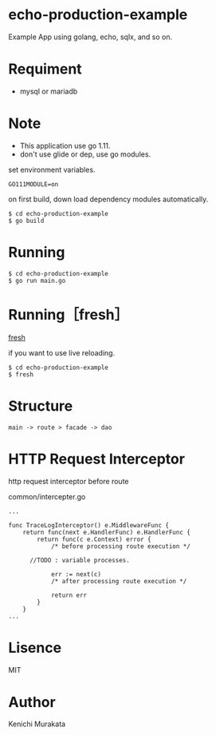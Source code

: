 # echo-production-example
Example App using golang, echo, sqlx, and so on.


# Requiment
+ mysql or mariadb

# Note
+ This application use go 1.11.
+ don't use glide or dep, use go modules.

set environment variables.
```
GO111MODULE=on
```

on first build, down load dependency modules automatically.
```
$ cd echo-production-example
$ go build
```


# Running
```
$ cd echo-production-example
$ go run main.go
```

# Running［fresh］
[fresh](https://github.com/pilu/fresh)

if you want to use live reloading.
```
$ cd echo-production-example
$ fresh
```

# Structure
```
main -> route > facade -> dao
```

# HTTP Request Interceptor

http request interceptor before route 

common/intercepter.go
```
...

func TraceLogInterceptor() e.MiddlewareFunc {
	return func(next e.HandlerFunc) e.HandlerFunc {
		return func(c e.Context) error {
			/* before processing route execution */
      
      //TODO : variable processes.
      
			err := next(c)
			/* after processing route execution */

			return err
		}
	}
...
```


# Lisence
MIT

# Author
Kenichi Murakata
